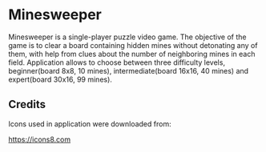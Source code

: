 # Minesweeper

Minesweeper is a single-player puzzle video game. 
The objective of the game is to clear a board containing hidden mines without detonating
any of them, with help from clues about the number of neighboring mines in each field.
Application allows to choose between three 
difficulty levels, beginner(board 8x8, 10 mines), intermediate(board 16x16, 40 mines) and
expert(board 30x16, 99 mines).


## Credits
Icons used in application were downloaded from:

https://icons8.com
